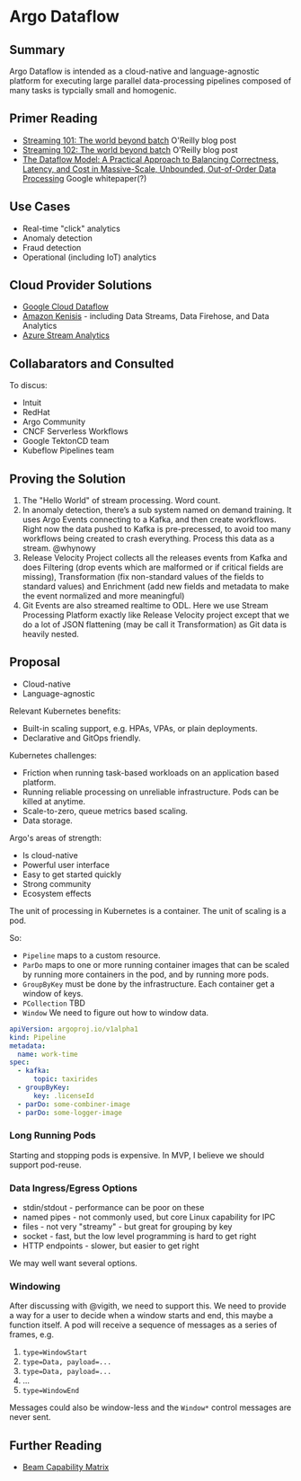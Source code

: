 # Argo Dataflow

## Summary

Argo Dataflow is intended as a cloud-native and language-agnostic platform for executing large parallel data-processing pipelines composed of many tasks is typcially small and homogenic. 

## Primer Reading

* [Streaming 101: The world beyond batch](https://www.oreilly.com/radar/the-world-beyond-batch-streaming-101) O'Reilly
  blog post
* [Streaming 102: The world beyond batch](https://www.oreilly.com/radar/the-world-beyond-batch-streaming-102) O'Reilly
  blog post
* [The Dataflow Model: A Practical Approach to Balancing Correctness, Latency, and Cost in Massive-Scale, Unbounded, Out-of-Order Data Processing](http://www.vldb.org/pvldb/vol8/p1792-Akidau.pdf)
  Google whitepaper(?)

## Use Cases

* Real-time "click" analytics
* Anomaly detection
* Fraud detection
* Operational (including IoT) analytics

## Cloud Provider Solutions

* [Google Cloud Dataflow](https://cloud.google.com/dataflow)
* [Amazon Kenisis](https://aws.amazon.com/kinesis/) - including Data Streams, Data Firehose, and Data Analytics
* [Azure Stream Analytics](https://azure.microsoft.com/en-us/services/stream-analytics/)

## Collabarators and Consulted

To discus:

* Intuit
* RedHat
* Argo Community
* CNCF Serverless Workflows
* Google TektonCD team
* Kubeflow Pipelines team

## Proving the Solution

1. The "Hello World" of stream processing. Word count.
1. In anomaly detection, there’s a sub system named on demand training. It uses Argo Events connecting to a Kafka, and then create workflows. Right now the data pushed to Kafka is pre-precessed, to avoid too many workflows being created to crash everything. Process this data as a stream. @whynowy
1. Release Velocity Project collects all the releases events from Kafka and does Filtering (drop events which are malformed or if critical fields are missing), Transformation (fix non-standard values of the fields to standard values) and Enrichment (add new fields and metadata to make the event normalized and more meaningful)
1. Git Events are also streamed realtime to ODL. Here we use Stream Processing Platform exactly like Release Velocity project except that we do a lot of JSON flattening (may be call it Transformation) as Git data is heavily nested.

## Proposal

* Cloud-native
* Language-agnostic

Relevant Kubernetes benefits:

* Built-in scaling support, e.g. HPAs, VPAs, or plain deployments.
* Declarative and GitOps friendly.

Kubernetes challenges:

* Friction when running task-based workloads on an application based platform.
* Running reliable processing on unreliable infrastructure. Pods can be killed at anytime.
* Scale-to-zero, queue metrics based scaling.
* Data storage.

Argo's areas of strength:

* Is cloud-native
* Powerful user interface
* Easy to get started quickly
* Strong community
* Ecosystem effects

The unit of processing in Kubernetes is a container. The unit of scaling is a pod.

So:

* `Pipeline` maps to a custom resource.
* `ParDo` maps to one or more running container images that can be scaled by running more containers in the pod, and by
  running more pods.
* `GroupByKey` must be done by the infrastructure. Each container get a window of keys.
* `PCollection` TBD
* `Window` We need to figure out how to window data.

```yaml
apiVersion: argoproj.io/v1alpha1
kind: Pipeline
metadata:
  name: work-time
spec:
  - kafka:
      topic: taxirides
  - groupByKey:
      key: .licenseId
  - parDo: some-combiner-image
  - parDo: some-logger-image
```

### Long Running Pods

Starting and stopping pods is expensive. In MVP, I believe we should support pod-reuse.

### Data Ingress/Egress Options

* stdin/stdout - performance can be poor on these
* named pipes - not commonly used, but core Linux capability for IPC
* files - not very "streamy" - but great for grouping by key
* socket - fast, but the low level programming is hard to get right
* HTTP endpoints - slower, but easier to get right

We may well want several options.

### Windowing

After discussing with @vigith, we need to support this. We need to provide a way for a user to decide when a window
starts and end, this maybe a function itself. A pod will receive a sequence of messages as a series of frames, e.g.

1. `type=WindowStart`
1. `type=Data, payload=...`
1. `type=Data, payload=...`
1. ...
1. `type=WindowEnd`

Messages could also be window-less and the `Window*` control messages are never sent.

## Further Reading

* [Beam Capability Matrix
  ](https://beam.apache.org/documentation/runners/capability-matrix/)
